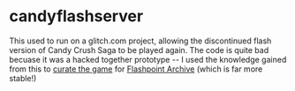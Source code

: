 # candyflashserver

This used to run on a glitch.com project, allowing the discontinued flash version of Candy Crush Saga to be played again.
The code is quite bad becuase it was a hacked together prototype -- I used the knowledge gained from this to [curate the game](https://fpfss.unstable.life/web/submission/115296) for 
[Flashpoint Archive](https://flashpointarchive.org/) (which is far more stable!)
